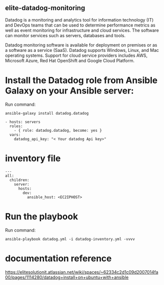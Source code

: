 ## elite-datadog-monitoring
Datadog is a monitoring and analytics tool for information technology (IT) and DevOps teams that can be used to determine performance metrics as well as event monitoring for infrastructure and cloud services. The software can monitor services such as servers, databases and tools.

Datadog monitoring software is available for deployment on premises or as a software as a service (SaaS). Datadog supports Windows, Linux, and Mac operating systems. Support for cloud service providers includes AWS, Microsoft Azure, Red Hat OpenShift and Google Cloud Platform.

# Install the Datadog role from Ansible Galaxy on your Ansible server:
Run command:

`ansible-galaxy install datadog.datadog`

```
- hosts: servers
  roles:
    - { role: datadog.datadog, become: yes }
  vars:
    datadog_api_key: "< Your datadog Api key>"
```

# inventory file
```
---
all:
  children:
    server:
      hosts:
        dev:
          ansible_host: <EC2IPHOST>
```
# Run the playbook
Run command:

`ansible-playbook datadog.yml -i datadog-inventory.yml -vvvv`


# documentation reference
https://elitesolutionit.atlassian.net/wiki/spaces/~62334c2d1c09d2007014fa00/pages/1114280/datadog+install+on+ubuntu+with+ansible